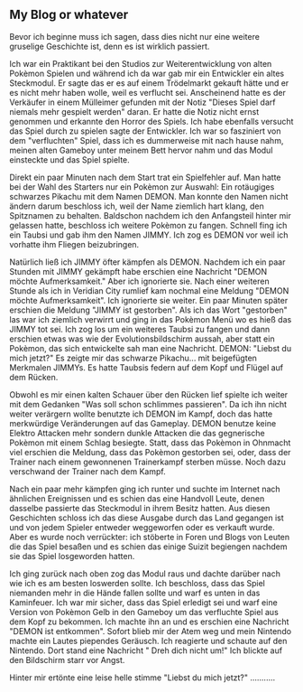 ## My Blog or whatever

Bevor ich beginne muss ich sagen, dass dies nicht nur eine weitere gruselige Geschichte ist, denn es ist wirklich passiert.

Ich war ein Praktikant bei den Studios zur Weiterentwicklung von alten Pokèmon Spielen und während ich da war gab mir ein Entwickler ein altes Steckmodul. Er sagte das er es auf einem Trödelmarkt gekauft hätte und er es nicht mehr haben wolle, weil es verflucht sei. 
Anscheinend hatte es der Verkäufer in einem Mülleimer gefunden mit der Notiz "Dieses Spiel darf niemals mehr gespielt werden" daran. Er hatte die Notiz nicht ernst genommen und erkannte den Horror des Spiels. Ich habe ebenfalls versucht das Spiel durch zu spielen sagte der Entwickler. 
Ich war so fasziniert von dem "verfluchten" Spiel, dass ich es dummerweise mit nach hause nahm, meinen alten Gameboy unter meinem Bett hervor nahm und das Modul einsteckte und das Spiel spielte.

Direkt ein paar Minuten nach dem Start trat ein Spielfehler auf. Man hatte bei der Wahl des Starters nur ein Pokèmon zur Auswahl: Ein rotäugiges schwarzes Pikachu mit dem Namen DEMON. 
Man konnte den Namen nicht ändern darum beschloss ich, weil der Name ziemlich hart klang, den Spitznamen zu behalten. Baldschon nachdem ich den Anfangsteil hinter mir gelassen hatte, beschloss ich weitere Pokèmon zu fangen. Schnell fing ich ein Taubsi und gab ihm den Namen JIMMY. Ich zog es DEMON vor weil ich vorhatte ihm Fliegen beizubringen.

Natürlich ließ ich JIMMY öfter kämpfen als DEMON. Nachdem ich ein paar Stunden mit JIMMY gekämpft habe erschien eine Nachricht "DEMON möchte Aufmerksamkeit." Aber ich ignorierte sie. Nach einer weiteren Stunde als ich in Veridian City rumlief kam nochmal eine Meldung "DEMON möchte Aufmerksamkeit". 
Ich ignorierte sie weiter. Ein paar Minuten später erschien die Meldung "JIMMY ist gestorben".
Als ich das Wort "gestorben" las war ich ziemlich verwirrt und ging in das Pokèmon Menü wo es hieß das JIMMY tot sei. Ich zog los um ein weiteres Taubsi zu fangen und dann erschien etwas was wie der Evolutionsbildschirm aussah, aber statt ein Pokèmon, das sich entwickelte sah man eine Nachricht. 
DEMON: "Liebst du mich jetzt?" Es zeigte mir das schwarze Pikachu... mit beigefügten Merkmalen JIMMYs. Es hatte Taubsis federn auf dem Kopf und Flügel auf dem Rücken.

Obwohl es mir einen kalten Schauer über den Rücken lief spielte ich weiter mit dem Gedanken "Was soll schon schlimmes passieren". Da ich ihn nicht weiter verärgern wollte benutzte ich DEMON im Kampf, doch das hatte merkwürdige Veränderungen auf das Gameplay. 
DEMON benutze keine Elektro Attacken mehr sondern dunkle Attacken die das gegnerische Pokèmon mit einem Schlag besiegte. Statt, dass das Pokèmon in Ohnmacht viel erschien die Meldung, dass das Pokèmon gestorben sei, oder, dass der Trainer nach einem gewonnenen Trainerkampf sterben müsse. Noch dazu verschwand der Trainer nach dem Kampf.

Nach ein paar mehr kämpfen ging ich runter und suchte im Internet nach ähnlichen Ereignissen und es schien das eine Handvoll Leute, denen dasselbe passierte das Steckmodul in ihrem Besitz hatten. 
Aus diesen Geschichten schloss ich das diese Ausgabe durch das Land gegangen ist und von jedem Spieler entweder weggeworfen oder es verkauft wurde. 
Aber es wurde noch verrückter: ich stöberte in Foren und Blogs von Leuten die das Spiel besaßen und es schien das einige Suizit begiengen nachdem sie das Spiel losgeworden hatten.

Ich ging zurück nach oben zog das Modul raus und dachte darüber nach wie ich es am besten loswerden sollte. Ich beschloss, dass das Spiel niemanden mehr in die Hände fallen sollte und warf es unten in das Kaminfeuer. 
Ich war mir sicher, dass das Spiel erledigt sei und warf eine Version von Pokèmon Gelb in den Gameboy um das verfluchte Spiel aus dem Kopf zu bekommen. Ich machte ihn an und es erschien eine Nachricht "DEMON ist entkommen". 
Sofort blieb mir der Atem weg und mein Nintendo machte ein Lautes piependes Geräusch. Ich reagierte und schaute auf den Nintendo. Dort stand eine Nachricht " Dreh dich nicht um!" Ich blickte auf den Bildschirm starr vor Angst.

Hinter mir ertönte eine leise helle stimme "Liebst du mich jetzt?" ...........
